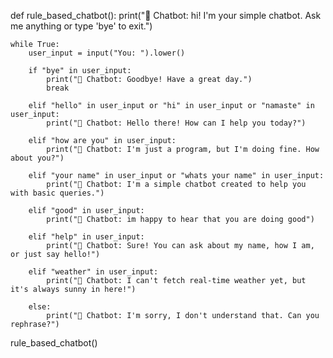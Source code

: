 def rule_based_chatbot():
    print("🤖 Chatbot: hi! I'm your simple chatbot. Ask me anything or type 'bye' to exit.")

    while True:
        user_input = input("You: ").lower()

        if "bye" in user_input:
            print("🤖 Chatbot: Goodbye! Have a great day.")
            break

        elif "hello" in user_input or "hi" in user_input or "namaste" in user_input:
            print("🤖 Chatbot: Hello there! How can I help you today?")

        elif "how are you" in user_input:
            print("🤖 Chatbot: I'm just a program, but I'm doing fine. How about you?")

        elif "your name" in user_input or "whats your name" in user_input:
            print("🤖 Chatbot: I'm a simple chatbot created to help you with basic queries.")

        elif "good" in user_input:
            print("🤖 Chatbot: im happy to hear that you are doing good")
        
        elif "help" in user_input:
            print("🤖 Chatbot: Sure! You can ask about my name, how I am, or just say hello!")

        elif "weather" in user_input:
            print("🤖 Chatbot: I can't fetch real-time weather yet, but it's always sunny in here!")

        else:
            print("🤖 Chatbot: I'm sorry, I don't understand that. Can you rephrase?")

rule_based_chatbot()
